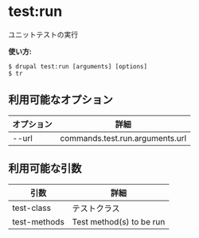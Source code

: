 # test:run
ユニットテストの実行

**使い方:**
```
$ drupal test:run [arguments] [options]
$ tr  
```

## 利用可能なオプション
オプション | 詳細
-------|-------------
--url | commands.test.run.arguments.url

## 利用可能な引数
引数 | 詳細
---------|-------------
test-class | テストクラス
test-methods | Test method(s) to be run
